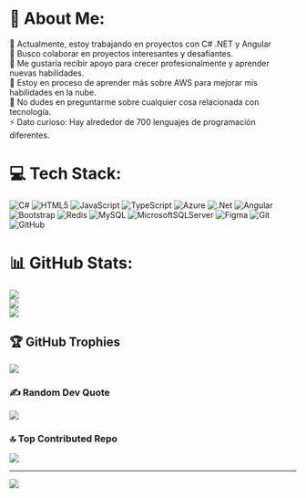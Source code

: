# 💫 About Me:
🔭 Actualmente, estoy trabajando en proyectos con C# .NET y Angular<br>👯 Busco colaborar en proyectos interesantes y desafiantes.<br>🤝 Me gustaría recibir apoyo para crecer profesionalmente y aprender nuevas habilidades.<br>🌱 Estoy en proceso de aprender más sobre AWS para mejorar mis habilidades en la nube.<br>💬 No dudes en preguntarme sobre cualquier cosa relacionada con tecnología.<br>⚡ Dato curioso: Hay alrededor de 700 lenguajes de programación diferentes.


# 💻 Tech Stack:
![C#](https://img.shields.io/badge/c%23-%23239120.svg?style=flat&logo=csharp&logoColor=white) ![HTML5](https://img.shields.io/badge/html5-%23E34F26.svg?style=flat&logo=html5&logoColor=white) ![JavaScript](https://img.shields.io/badge/javascript-%23323330.svg?style=flat&logo=javascript&logoColor=%23F7DF1E) ![TypeScript](https://img.shields.io/badge/typescript-%23007ACC.svg?style=flat&logo=typescript&logoColor=white) ![Azure](https://img.shields.io/badge/azure-%230072C6.svg?style=flat&logo=microsoftazure&logoColor=white) ![.Net](https://img.shields.io/badge/.NET-5C2D91?style=flat&logo=.net&logoColor=white) ![Angular](https://img.shields.io/badge/angular-%23DD0031.svg?style=flat&logo=angular&logoColor=white) ![Bootstrap](https://img.shields.io/badge/bootstrap-%238511FA.svg?style=flat&logo=bootstrap&logoColor=white) ![Redis](https://img.shields.io/badge/redis-%23DD0031.svg?style=flat&logo=redis&logoColor=white) ![MySQL](https://img.shields.io/badge/mysql-4479A1.svg?style=flat&logo=mysql&logoColor=white) ![MicrosoftSQLServer](https://img.shields.io/badge/Microsoft%20SQL%20Server-CC2927?style=flat&logo=microsoft%20sql%20server&logoColor=white) ![Figma](https://img.shields.io/badge/figma-%23F24E1E.svg?style=flat&logo=figma&logoColor=white) ![Git](https://img.shields.io/badge/git-%23F05033.svg?style=flat&logo=git&logoColor=white) ![GitHub](https://img.shields.io/badge/github-%23121011.svg?style=flat&logo=github&logoColor=white)
# 📊 GitHub Stats:
![](https://github-readme-stats.vercel.app/api?username=mari0vega&theme=dark&hide_border=false&include_all_commits=true&count_private=true)<br/>
![](https://github-readme-streak-stats.herokuapp.com/?user=mari0vega&theme=dark&hide_border=false)<br/>
![](https://github-readme-stats.vercel.app/api/top-langs/?username=mari0vega&theme=dark&hide_border=false&include_all_commits=true&count_private=true&layout=compact)

## 🏆 GitHub Trophies
![](https://github-profile-trophy.vercel.app/?username=mari0vega&theme=radical&no-frame=false&no-bg=false&margin-w=4)

### ✍️ Random Dev Quote
![](https://quotes-github-readme.vercel.app/api?type=horizontal&theme=radical)

### 🔝 Top Contributed Repo
![](https://github-contributor-stats.vercel.app/api?username=mari0vega&limit=5&theme=dark&combine_all_yearly_contributions=true)

---
[![](https://visitcount.itsvg.in/api?id=mari0vega&icon=0&color=0)](https://visitcount.itsvg.in)

<!-- Proudly created with GPRM ( https://gprm.itsvg.in ) -->
